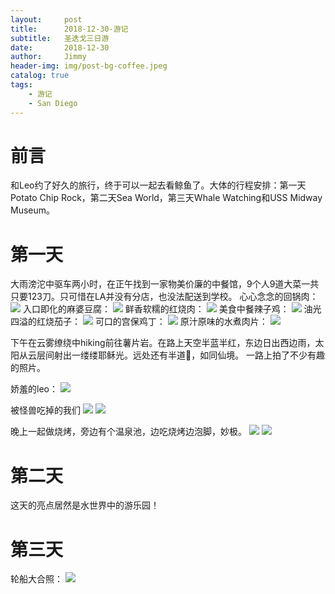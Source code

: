 ```yaml
---
layout:     post
title:      2018-12-30-游记
subtitle:   圣迭戈三日游
date:       2018-12-30
author:     Jimmy
header-img: img/post-bg-coffee.jpeg
catalog: true
tags:
    - 游记
    - San Diego
---
```

# 前言
和Leo约了好久的旅行，终于可以一起去看鲸鱼了。大体的行程安排：第一天Potato Chip Rock，第二天Sea World，第三天Whale Watching和USS Midway Museum。

# 第一天
大雨滂沱中驱车两小时，在正午找到一家物美价廉的中餐馆，9个人9道大菜一共只要123刀。只可惜在LA并没有分店，也没法配送到学校。
心心念念的回锅肉：
![](https://i.ibb.co/Gt3Kpt8/dish-1.jpg)
入口即化的麻婆豆腐：
![](https://i.ibb.co/dQL9cLM/dish-2.jpg)
鲜香软糯的红烧肉：
![](https://i.ibb.co/2cFkzRj/dish-3.jpg)
美食中餐辣子鸡：
![](https://i.ibb.co/HCB9P7g/dish-4.jpg)
油光四溢的红烧茄子：
![](https://i.ibb.co/hFj02Vf/dish-5.jpg)
可口的宫保鸡丁：
![](https://i.ibb.co/TLRNCrd/dish-6.jpg)
原汁原味的水煮肉片：
![](https://i.ibb.co/zNjstHx/dish-7.jpg)


下午在云雾缭绕中hiking前往薯片岩。在路上天空半蓝半红，东边日出西边雨，太阳从云层间射出一缕缕耶稣光。远处还有半道🌈，如同仙境。
一路上拍了不少有趣的照片。

娇羞的leo：
![](https://i.ibb.co/5979FQr/hiking-1.jpg)

被怪兽吃掉的我们
![](https://i.ibb.co/0KQbVrt/hiking-5.jpg)
![](https://i.ibb.co/t3ChhJx/hiking-6.jpg)


晚上一起做烧烤，旁边有个温泉池，边吃烧烤边泡脚，妙极。
![](https://i.ibb.co/0mLvDPG/hiking-3.jpg)
![](https://i.ibb.co/b1kwsfd/hiking-4.jpg)

# 第二天
这天的亮点居然是水世界中的游乐园！

# 第三天
轮船大合照：
![](https://i.ibb.co/7WNbSMy/hiking-2.jpg)